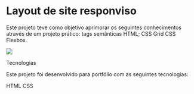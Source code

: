 # Layout de site responviso

Este projeto teve como objetivo aprimorar os seguintes conhecimentos através de um projeto prático: tags semânticas HTML; CSS Grid CSS Flexbox.

<img src="ScreenShot2023-08-30at16.19.33.png">


Tecnologias

Este projeto foi desenvolvido para portfólio com as seguintes tecnologias:

HTML
CSS



